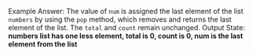 Example Answer:
The value of `num` is assigned the last element of the list `numbers` by using the `pop` method, which removes and returns the last element of the list. The `total` and `count` remain unchanged. 
Output State: **numbers list has one less element, total is 0, count is 0, num is the last element from the list**